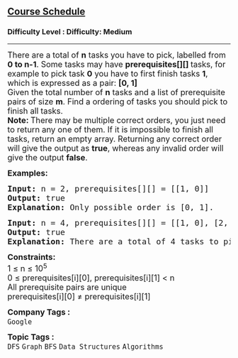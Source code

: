 <h2><a href="https://www.geeksforgeeks.org/problems/course-schedule/1?page=1&category=DFS&difficulty=Medium&sortBy=submissions">Course Schedule</a></h2><h3>Difficulty Level : Difficulty: Medium</h3><hr><div class="problems_problem_content__Xm_eO"><p><span style="font-size: 18px;">There are a total of <strong>n</strong> tasks you have to pick, labelled from <strong>0 to n-1</strong>. Some tasks may have <strong>prerequisites[][] </strong>tasks, for example to pick task <strong>0</strong> you have to first finish tasks <strong>1</strong>, which is expressed as a pair: <strong>[0, 1]</strong><br>Given the total number of <strong>n</strong> tasks and a list of prerequisite pairs of size <strong>m</strong>. Find a ordering of tasks you should pick to finish all tasks.</span><br><span style="font-size: 18px;"><strong>Note: </strong>There may be multiple correct orders, you just need to return any one of them. If it is impossible to finish all tasks, return an empty array. </span><span style="font-size: 18px;">Returning any correct order will give the output as <strong>true</strong></span><span style="font-size: 18px;">, whereas any invalid order will give the output <strong>false</strong></span><span style="font-size: 18px;">.&nbsp;</span></p>
<p><span style="font-size: 18px;"><strong>Examples:</strong></span></p>
<pre><span style="font-size: 18px;"><strong>Input: </strong>n = 2, prerequisites[][] = [[1, 0]]
<strong>Output: </strong>true<strong>
Explanation: </strong></span><span style="font-size: 18px;">Only possible order is [0, 1].</span></pre>
<pre><span style="font-size: 18px;"><strong>Input: </strong>n = 4, prerequisites[][] = [[1, 0], [2, 0], [3, 1], [3, 2]]
<strong>Output: </strong>true<strong>
Explanation: </strong>There are a total of 4 tasks to pick. To pick task 3 you should have finished both tasks 1 and 2. Both tasks 1 and 2 should be pick after you finished task 0. So one correct task order is [0, 1, 2, 3]. Another correct ordering is [0, 2, 1, 3]. Returning any of these order will result in an output of true.</span>
</pre>
<div><span style="font-size: 18px;"><strong>Constraints:</strong><br>1 ≤ n ≤ 10<sup>5</sup></span>
<div><span style="font-size: 18px;">0 ≤ prerequisites[i][0], prerequisites[i][1] &lt; n<br>All prerequisite pairs are unique</span></div>
<div><span style="font-size: 18px;">prerequisites[i][0] ≠ prerequisites[i][1]</span></div>
</div></div><p><span style=font-size:18px><strong>Company Tags : </strong><br><code>Google</code>&nbsp;<br><p><span style=font-size:18px><strong>Topic Tags : </strong><br><code>DFS</code>&nbsp;<code>Graph</code>&nbsp;<code>BFS</code>&nbsp;<code>Data Structures</code>&nbsp;<code>Algorithms</code>&nbsp;